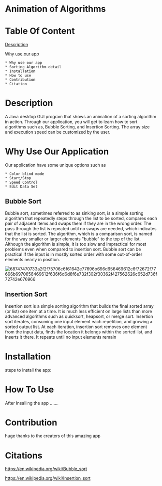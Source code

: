 # Animation of Algorithms

# Table Of Content
   [Description](#description)
   
   
   [Why use our app](#Whyuseourapp)
   
   
    * Why use our app
    * Sorting Algorithm detail
    * Installation
    * How to use
    * Contribution
    * Citation

# <a name="description"/>Description 
  A Java desktop GUI program that shows an animation of a sorting algorithm in action. Through our application, you will get to learn how to sort algorithms such as, Bubble Sorting, and Insertion Sorting. The array size and execution speed can be customized by the user.

# <a name="Whyuseourapp"/>Why Use Our Application
  Our application have some unique options such as
  
    * Color blind mode
    * Start/Stop
    * Speed Control
    * Edit Data Set

## Bubble Sort  
  Bubble sort, sometimes referred to as sinking sort, is a simple sorting algorithm that repeatedly steps through the list to be sorted, compares each pair of adjacent items and swaps them if they are in the wrong order. The pass through the list is repeated until no swaps are needed, which indicates that the list is sorted. The algorithm, which is a comparison sort, is named for the way smaller or larger elements "bubble" to the top of the list. Although the algorithm is simple, it is too slow and impractical for most problems even when compared to insertion sort. Bubble sort can be practical if the input is in mostly sorted order with some out-of-order elements nearly in position.

![68747470733a2f2f75706c6f61642e77696b696d656469612e6f72672f77696b6970656469612f636f6d6d6f6e732f302f30362f427562626c652d736f72742e676966](https://user-images.githubusercontent.com/79339308/116643820-de260700-a93f-11eb-8e32-585a450a38b5.gif)


   
## Insertion Sort
  Insertion sort is a simple sorting algorithm that builds the final sorted array (or list) one item at a time. It is much less efficient on large lists than more advanced algorithms such as quicksort, heapsort, or merge sort. Insertion sort iterates, consuming one input element each repetition, and growing a sorted output list. At each iteration, insertion sort removes one element from the input data, finds the location it belongs within the sorted list, and inserts it there. It repeats until no input elements remain

# Installation

   steps to install the app:

# How To Use
   After Insalling the app .......

# Contribution

huge thanks to the creaters of this amazing app 

# Citations

https://en.wikipedia.org/wiki/Bubble_sort

https://en.wikipedia.org/wiki/Insertion_sort

